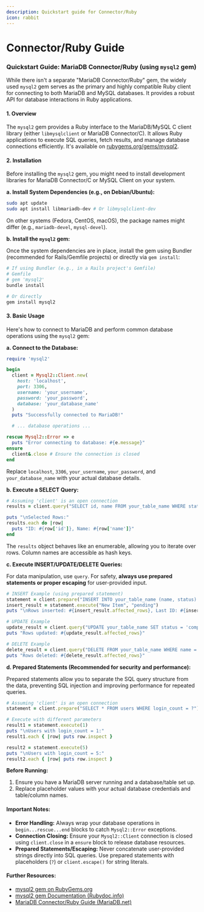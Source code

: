```yaml
---
description: Quickstart guide for Connector/Ruby
icon: rabbit
---
```


# Connector/Ruby Guide

### Quickstart Guide: MariaDB Connector/Ruby (using `mysql2` gem)

While there isn't a separate "MariaDB Connector/Ruby" gem, the widely used `mysql2` gem serves as the primary and highly compatible Ruby client for connecting to both MariaDB and MySQL databases. It provides a robust API for database interactions in Ruby applications.

#### 1. Overview

The `mysql2` gem provides a Ruby interface to the MariaDB/MySQL C client library (either `libmysqlclient` or MariaDB Connector/C). It allows Ruby applications to execute SQL queries, fetch results, and manage database connections efficiently. It's available on [rubygems.org/gems/mysql2](https://rubygems.org/gems/mysql2).

#### 2. Installation

Before installing the `mysql2` gem, you might need to install development libraries for MariaDB Connector/C or MySQL Client on your system.

**a. Install System Dependencies (e.g., on Debian/Ubuntu):**

```bash
sudo apt update
sudo apt install libmariadb-dev # Or libmysqlclient-dev
```

On other systems (Fedora, CentOS, macOS), the package names might differ (e.g., `mariadb-devel`, `mysql-devel`).

**b. Install the `mysql2` gem:**

Once the system dependencies are in place, install the gem using Bundler (recommended for Rails/Gemfile projects) or directly via `gem install`:

```bash
# If using Bundler (e.g., in a Rails project's Gemfile)
# Gemfile
# gem 'mysql2'
bundle install

# Or directly
gem install mysql2
```

#### 3. Basic Usage

Here's how to connect to MariaDB and perform common database operations using the `mysql2` gem:

**a. Connect to the Database:**

```ruby
require 'mysql2'

begin
  client = Mysql2::Client.new(
    host: 'localhost',
    port: 3306,
    username: 'your_username',
    password: 'your_password',
    database: 'your_database_name'
  )
  puts "Successfully connected to MariaDB!"

  # ... database operations ...

rescue Mysql2::Error => e
  puts "Error connecting to database: #{e.message}"
ensure
  client&.close # Ensure the connection is closed
end
```

Replace `localhost`, `3306`, `your_username`, `your_password`, and `your_database_name` with your actual database details.

**b. Execute a SELECT Query:**

```ruby
# Assuming 'client' is an open connection
results = client.query("SELECT id, name FROM your_table_name WHERE status = 'active'")

puts "\nSelected Rows:"
results.each do |row|
  puts "ID: #{row['id']}, Name: #{row['name']}"
end
```

The `results` object behaves like an enumerable, allowing you to iterate over rows. Column names are accessible as hash keys.

**c. Execute INSERT/UPDATE/DELETE Queries:**

For data manipulation, use `query`. For safety, **always use prepared statements or proper escaping** for user-provided input.

```ruby
# INSERT Example (using prepared statement)
statement = client.prepare("INSERT INTO your_table_name (name, status) VALUES (?, ?)")
insert_result = statement.execute("New Item", "pending")
puts "\nRows inserted: #{insert_result.affected_rows}, Last ID: #{insert_result.last_id}"

# UPDATE Example
update_result = client.query("UPDATE your_table_name SET status = 'completed' WHERE name = 'New Item'")
puts "Rows updated: #{update_result.affected_rows}"

# DELETE Example
delete_result = client.query("DELETE FROM your_table_name WHERE name = 'New Item'")
puts "Rows deleted: #{delete_result.affected_rows}"
```

**d. Prepared Statements (Recommended for security and performance):**

Prepared statements allow you to separate the SQL query structure from the data, preventing SQL injection and improving performance for repeated queries.

```ruby
# Assuming 'client' is an open connection
statement = client.prepare("SELECT * FROM users WHERE login_count = ?")

# Execute with different parameters
result1 = statement.execute(1)
puts "\nUsers with login_count = 1:"
result1.each { |row| puts row.inspect }

result2 = statement.execute(5)
puts "\nUsers with login_count = 5:"
result2.each { |row| puts row.inspect }
```

**Before Running:**

1. Ensure you have a MariaDB server running and a database/table set up.
2. Replace placeholder values with your actual database credentials and table/column names.

#### Important Notes:

* **Error Handling:** Always wrap your database operations in `begin...rescue...end` blocks to catch `Mysql2::Error` exceptions.
* **Connection Closing:** Ensure your `Mysql2::Client` connection is closed using `client.close` in a `ensure` block to release database resources.
* **Prepared Statements/Escaping:** Never concatenate user-provided strings directly into SQL queries. Use prepared statements with placeholders (`?`) or `client.escape()` for string literals.

#### Further Resources:

* [mysql2 gem on RubyGems.org](https://rubygems.org/gems/mysql2)
* [mysql2 gem Documentation (Rubydoc.info)](https://www.rubydoc.info/gems/mysql2/)
* [MariaDB Connector/Ruby Guide (MariaDB.net)](https://mariadb.net/docs/connectors/connectors-quickstart-guides/mariadb-connector-ruby-guide)
